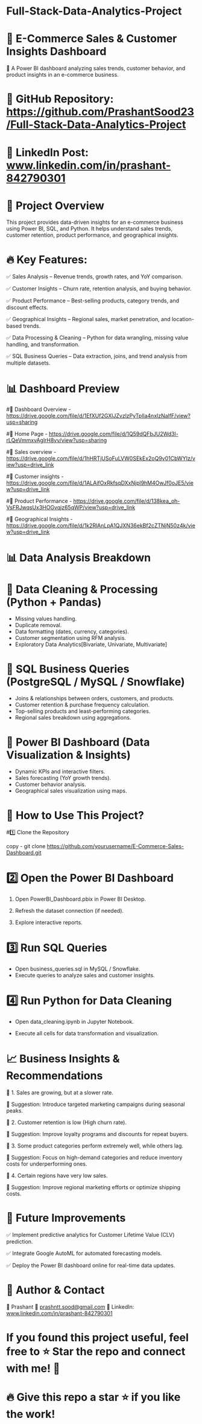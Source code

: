 # Full-Stack-Data-Analytics-Project
# 🛒 E-Commerce Sales & Customer Insights Dashboard
🚀 A Power BI dashboard analyzing sales trends, customer behavior, and product insights in an e-commerce business.

# 🔗 GitHub Repository: https://github.com/PrashantSood23/Full-Stack-Data-Analytics-Project
# 🔗 LinkedIn Post: www.linkedin.com/in/prashant-842790301

# 📌 Project Overview
This project provides data-driven insights for an e-commerce business using Power BI, SQL, and Python.
It helps understand sales trends, customer retention, product performance, and geographical insights.

# 🔥 Key Features:
✅ Sales Analysis – Revenue trends, growth rates, and YoY comparison.

✅ Customer Insights – Churn rate, retention analysis, and buying behavior.

✅ Product Performance – Best-selling products, category trends, and discount effects.

✅ Geographical Insights – Regional sales, market penetration, and location-based trends.

✅ Data Processing & Cleaning – Python for data wrangling, missing value handling, and transformation.

✅ SQL Business Queries – Data extraction, joins, and trend analysis from multiple datasets.

 # 📊 Dashboard Preview
#🔹 Dashboard Overview - https://drive.google.com/file/d/1EfXUf2GXlJZvzlzPyTplla4nxlzNalfF/view?usp=sharing

#🔹 Home Page - https://drive.google.com/file/d/1Q59dQFbJU2Wd3l-rLQeVmmxvAglrH8vv/view?usp=sharing

#🔹 Sales overview - https://drive.google.com/file/d/1hHRTjUSoFuLVW0SEkEx2oQ9v01CbWYIz/view?usp=drive_link

#🔹 Customer insights - https://drive.google.com/file/d/1ALAifOxRkfsqDXxNjpl9hM4OwJf0oJE5/view?usp=drive_link

#🔹 Product Performance - https://drive.google.com/file/d/138kea_oh-VsFRJwqsUx3HOGvqjz65qWP/view?usp=drive_link

#🔹 Geographical Insights - https://drive.google.com/file/d/1k2RlAnLpA1QJXN36ekBf2cZTNjN50z4k/view?usp=drive_link

# 📊 Data Analysis Breakdown
# 🔹 Data Cleaning & Processing (Python + Pandas)
* Missing values handling.
* Duplicate removal.
* Data formatting (dates, currency, categories).
* Customer segmentation using RFM analysis.
* Exploratory Data Analytics[Bivariate, Univariate, Multivariate]

# 🔹 SQL Business Queries (PostgreSQL / MySQL / Snowflake)
* Joins & relationships between orders, customers, and products.
* Customer retention & purchase frequency calculation.
* Top-selling products and least-performing categories.
* Regional sales breakdown using aggregations.

# 🔹 Power BI Dashboard (Data Visualization & Insights)
* Dynamic KPIs and interactive filters.
* Sales forecasting (YoY growth trends).
* Customer behavior analysis.
* Geographical sales visualization using maps.

# 📌 How to Use This Project?
#1️⃣ Clone the Repository

copy - git clone https://github.com/yourusername/E-Commerce-Sales-Dashboard.git

# 2️⃣ Open the Power BI Dashboard
1. Open PowerBI_Dashboard.pbix in Power BI Desktop.

2. Refresh the dataset connection (if needed).

3. Explore interactive reports.

# 3️⃣ Run SQL Queries
* Open business_queries.sql in MySQL / Snowflake.
* Execute queries to analyze sales and customer insights.

# 4️⃣ Run Python for Data Cleaning
* Open data_cleaning.ipynb in Jupyter Notebook.

* Execute all cells for data transformation and visualization.

# 📈 Business Insights & Recommendations
📌 1. Sales are growing, but at a slower rate.

🔹 Suggestion: Introduce targeted marketing campaigns during seasonal peaks.

📌 2. Customer retention is low (High churn rate).

🔹 Suggestion: Improve loyalty programs and discounts for repeat buyers.

📌 3. Some product categories perform extremely well, while others lag.

🔹 Suggestion: Focus on high-demand categories and reduce inventory costs for underperforming ones.

📌 4. Certain regions have very low sales.

🔹 Suggestion: Improve regional marketing efforts or optimize shipping costs.

# 🚀 Future Improvements

✅ Implement predictive analytics for Customer Lifetime Value (CLV) prediction.

✅ Integrate Google AutoML for automated forecasting models.

✅ Deploy the Power BI dashboard online for real-time data updates.

# 📌 Author & Contact

👤 Prashant
📧 prashntt.sood@gmail.com
🔗 LinkedIn: www.linkedin.com/in/prashant-842790301

# If you found this project useful, feel free to ⭐ Star the repo and connect with me! 🚀

# 🔥 Give this repo a star ⭐ if you like the work!
